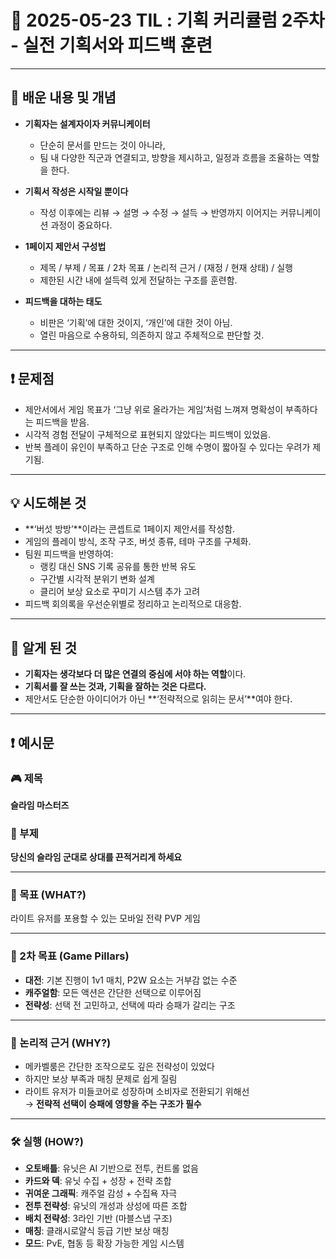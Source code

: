 # 📆 2025-05-23 TIL : 기획 커리큘럼 2주차 - 실전 기획서와 피드백 훈련

---

## 📝 배운 내용 및 개념

- **기획자는 설계자이자 커뮤니케이터**
  - 단순히 문서를 만드는 것이 아니라,
  - 팀 내 다양한 직군과 연결되고, 방향을 제시하고, 일정과 흐름을 조율하는 역할을 한다.

- **기획서 작성은 시작일 뿐이다**
  - 작성 이후에는 리뷰 → 설명 → 수정 → 설득 → 반영까지 이어지는 커뮤니케이션 과정이 중요하다.

- **1페이지 제안서 구성법**
  - 제목 / 부제 / 목표 / 2차 목표 / 논리적 근거 / (재정 / 현재 상태) / 실행
  - 제한된 시간 내에 설득력 있게 전달하는 구조를 훈련함.

- **피드백을 대하는 태도**
  - 비판은 ‘기획’에 대한 것이지, ‘개인’에 대한 것이 아님.
  - 열린 마음으로 수용하되, 의존하지 않고 주체적으로 판단할 것.

---

## ❗ 문제점

- 제안서에서 게임 목표가 ‘그냥 위로 올라가는 게임’처럼 느껴져 명확성이 부족하다는 피드백을 받음.
- 시각적 경험 전달이 구체적으로 표현되지 않았다는 피드백이 있었음.
- 반복 플레이 유인이 부족하고 단순 구조로 인해 수명이 짧아질 수 있다는 우려가 제기됨.

---

## 💡 시도해본 것

- **‘버섯 방방’**이라는 콘셉트로 1페이지 제안서를 작성함.
- 게임의 플레이 방식, 조작 구조, 버섯 종류, 테마 구조를 구체화.
- 팀원 피드백을 반영하여:
  - 랭킹 대신 SNS 기록 공유를 통한 반복 유도
  - 구간별 시각적 분위기 변화 설계
  - 클리어 보상 요소로 꾸미기 시스템 추가 고려
- 피드백 회의록을 우선순위별로 정리하고 논리적으로 대응함.

---

## 🧠 알게 된 것

- **기획자는 생각보다 더 많은 연결의 중심에 서야 하는 역할**이다.
- **기획서를 잘 쓰는 것과, 기획을 잘하는 것은 다르다.**
- 제안서도 단순한 아이디어가 아닌 **‘전략적으로 읽히는 문서’**여야 한다.

---

## ❗ 예시문

### 🎮 제목  
**슬라임 마스터즈**

### 🧪 부제  
**당신의 슬라임 군대로 상대를 끈적거리게 하세요**

---

### 🎯 목표 (WHAT?)  
라이트 유저를 포용할 수 있는 모바일 전략 PVP 게임

---

### 📌 2차 목표 (Game Pillars)  
- **대전**: 기본 진행이 1v1 매치, P2W 요소는 거부감 없는 수준  
- **캐주얼함**: 모든 액션은 간단한 선택으로 이루어짐  
- **전략성**: 선택 전 고민하고, 선택에 따라 승패가 갈리는 구조

---

### 🧠 논리적 근거 (WHY?)  
- 메카벨룸은 간단한 조작으로도 깊은 전략성이 있었다  
- 하지만 보상 부족과 매칭 문제로 쉽게 질림  
- 라이트 유저가 미들코어로 성장하며 소비자로 전환되기 위해선  
  → **전략적 선택이 승패에 영향을 주는 구조가 필수**

---

### 🛠️ 실행 (HOW?)
- **오토배틀**: 유닛은 AI 기반으로 전투, 컨트롤 없음  
- **카드와 덱**: 유닛 수집 + 성장 + 전략 조합  
- **귀여운 그래픽**: 캐주얼 감성 + 수집욕 자극  
- **전투 전략성**: 유닛의 개성과 상성에 따른 조합  
- **배치 전략성**: 3라인 기반 (마블스냅 구조)  
- **매칭**: 클래시로얄식 등급 기반 보상 매칭  
- **모드**: PvE, 협동 등 확장 가능한 게임 시스템

